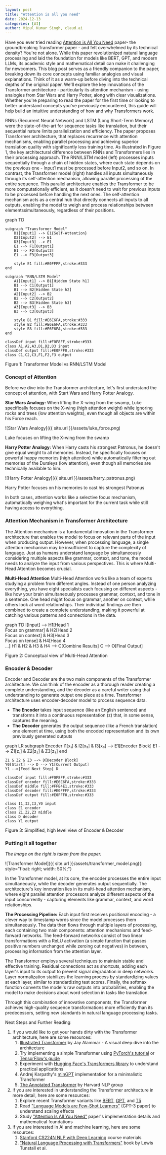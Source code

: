 ```yaml
---
layout: post
title: "Attention is all you need"
date: 2024-12-13
categories: [AI]
author: Vipul Kumar Singh, claud.ai
---
```


Have you ever tried reading [Attention is All You Need](https://arxiv.org/abs/1706.03762) paper- the groundbreaking Transformer paper - and felt overwhelmed by its technical density? You're not alone. While this paper revolutionized natural language processing and laid the foundation for models like BERT, GPT, and modern LLMs, its academic style and mathematical detail can make it challenging for newcomers. This blog post serves as a friendly companion to the paper, breaking down its core concepts using familiar analogies and visual explanations. Think of it as a warm-up before diving into the technical depths of the original paper. We'll explore the key innovations of the Transformer architecture - particularly its attention mechanism - using analogies from Star Wars and Harry Potter, along with clear visualizations. Whether you're preparing to read the paper for the first time or looking to better understand concepts you've previously encountered, this guide will help build an intuitive understanding of how and why Transformers work.

RNNs (Recurrent Neural Network) and LSTM (Long Short-Term Memory) were the state-of-the-art for sequence tasks like translation, but their sequential nature limits parallelization and efficiency. The paper proposes Transformer architecture, that replaces recurrence with attention mechanisms, enabling parallel processing and achieving superior translation quality with significantly less training time. As illustrated in Figure 1, the key architectural difference between RNNs and Transformers lies in their processing approach. The RNN/LSTM model (left) processes inputs sequentially through a chain of hidden states, where each state depends on the previous one - Input1 must be processed before Input2, and so on. In contrast, the Transformer model (right) handles all inputs simultaneously through its self-attention mechanism, allowing parallel processing of the entire sequence. This parallel architecture enables the Transformer to be more computationally efficient, as it doesn't need to wait for previous inputs to be processed before handling the next ones. The self-attention mechanism acts as a central hub that directly connects all inputs to all outputs, enabling the model to weigh and process relationships between elementssimultaneously, regardless of their positions.

<div class="mermaid">
graph TD

    subgraph "Transformer Model"
        D1[Input1] --> E1{Self-Attention}
        D2[Input2] --> E1
        D3[Input3] --> E1
        E1 --> F1[Output1]
        E1 --> F2[Output2]
        E1 --> F3[Output3]
        
        style E1 fill:#E0FFFF,stroke:#333
    end

    subgraph "RNN/LSTM Model"
        A1[Input1] --> B1[Hidden State h1]
        B1 --> C1[Output1]
        B1 --> B2[Hidden State h2]
        A2[Input2] --> B2
        B2 --> C2[Output2]
        B2 --> B3[Hidden State h3]
        A3[Input3] --> B3
        B3 --> C3[Output3]
        
        style B1 fill:#E6E6FA,stroke:#333
        style B2 fill:#E6E6FA,stroke:#333
        style B3 fill:#E6E6FA,stroke:#333
    end

    classDef input fill:#F0F8FF,stroke:#333
    class A1,A2,A3,D1,D2,D3 input
    classDef output fill:#E0FFF0,stroke:#333
    class C1,C2,C3,F1,F2,F3 output
</div>

<p class="image-caption">Figure 1: Transformer Model vs RNN/LSTM Model</p>

<h3>Concept of Attention</h3>

Before we dive into the Transformer architecture, let's first understand the concept of attention, with Start Wars and Harry Potter Analogy.

<b>Star Wars Analogy:</b> When lifting the X-wing from the swamp, Luke specifically focuses on the X-wing (high attention weight) while ignoring rocks and trees (low attention weights), even though all objects are within his Force reach.

![Star Wars Analogy]({{ site.url }}/assets/luke_force.png)
<p class="image-caption">Luke focuses on lifting the X-wing from the swamp</p>

<b>Harry Potter Analogy:</b> When Harry casts his strongest Patronus, he doesn't give equal weight to all memories. Instead, he specifically focuses on powerful happy memories (high attention) while automatically filtering out memories of the Dursleys (low attention), even though all memories are technically available to him.

![Harry Potter Analogy]({{ site.url }}/assets/harry_patronus.png)
<p class="image-caption">Harry Potter focuses on his memories to cast his strongest Patronus</p>

In both cases, attention works like a selective focus mechanism, automatically weighing what's important for the current task while still having access to everything.

<h3>Attention Mechanism in Transformer Architecture</h3>

The Attention mechanism is a fundamental innovation in the Transformer architecture that enables the model to focus on relevant parts of the input when producing output. However, when processing language, a single attention mechanism may be insufficient to capture the complexity of language. Just as humans understand language by simultaneously considering multiple aspects like grammar, context, and tone, the model needs to analyze the input from various perspectives. This is where Multi-Head Attention becomes crucial. 

<b>Multi-Head Attention</b> Multi-Head Attention works like a team of experts studying a problem from different angles. Instead of one person analyzing everything, you have eight specialists each focusing on different aspects - like how your brain simultaneously processes grammar, context, and tone in a sentence. One head might focus on grammar, another on context, while others look at word relationships. Their individual findings are then combined to create a complete understanding, making it powerful at catching various patterns and connections in the data.

<div class="mermaid">
graph TD
    I[Input] --> H1[Head 1<br>Focus on grammar] & H2[Head 2<br>Focus on context] & H3[Head 3<br>Focus on tense] & H4[Head 4<br>...]
    H1 & H2 & H3 & H4 --> C[Combine Results]
    C --> O[Final Output]
</div>
<p class="image-caption">Figure 2: Conceptual view of Multi-Head Attention</p>

<h3>Encoder & Decoder</h3>

Encoder and Decoder are the two main components of the Transformer architecture. We can think of the encoder as a thorough reader creating a complete understanding, and the decoder as a careful writer using that understanding to generate output one piece at a time. Transformer architecture uses encoder-decoder model to process sequence data. 

- <b>The Encoder</b> takes input sequence (like an English sentence) and transforms it into a continuous representation (z) that, in some sense, captures the meaning.
- <b>The Decoder</b>  generates the output sequence (like a French translation) one element at time, using both the encoded representation and its own previously generated outputs

<div class="mermaid">
graph LR
    subgraph Encoder
        I1[x₁] & I2[x₂] & I3[x₃] --> E1[Encoder Block]
        E1 --> Z1[z₁] & Z2[z₂] & Z3[z₃]
    end
    
    Z1 & Z2 & Z3 --> D[Decoder Block]
    Y0[Start] --> D --> Y1[Current Output]
    Y1 -->|Feed Next Step| D

    classDef input fill:#F0F8FF,stroke:#333
    classDef encoder fill:#E6E6FA,stroke:#333
    classDef middle fill:#FFE4E1,stroke:#333
    classDef decoder fill:#E0FFFF,stroke:#333
    classDef output fill:#E0FFF0,stroke:#333

    class I1,I2,I3,Y0 input
    class E1 encoder
    class Z1,Z2,Z3 middle
    class D decoder
    class Y1 output
</div>
<p class="image-caption">Figure 3: Simplified, high level view of Encoder & Decoder</p>
<h3>Putting it all together</h3>

_The image on the right is taken from the paper._

![Transformer Model]({{ site.url }}/assets/transformer_model.png){: style="float: right; width: 50%;"}

In the Transformer model, at its core, the encoder processes the entire input simultaneously, while the decoder generates output sequentially. The architecture's key innovation lies in its multi-head attention mechanism, where eight parallel attention processors analyze different aspects of the input concurrently - capturing elements like grammar, context, and word relationships.

**The Processing Pipeline:** Each input first receives positional encoding - a clever way to timestamp words since the model processes them simultaneously. The data then flows through multiple layers of processing, each containing two main components: attention mechanisms and feed-forward networks. The feed-forward networks consist of two linear transformations with a ReLU activation (a simple function that passes positive numbers unchanged while zeroing out negatives) in between, processing information from the attention layer.

The Transformer employs several techniques to maintain stable and effective training. Residual connections act as shortcuts, adding each layer's input to its output to prevent signal degradation in deep networks. Layer normalization stabilizes the learning process by standardizing values at each layer, similar to standardizing test scores. Finally, the softmax function converts the model's raw outputs into probabilities, enabling the model to make decisions about word selection in tasks like translation.

Through this combination of innovative components, the Transformer achieves high-quality sequence transformations more efficiently than its predecessors, setting new standards in natural language processing tasks.


<div class="footnotes">

Next Steps and Further Reading:
<ol>
    <li>If you would like to get your hands dirty with the Transformer architecture, here are some resources:
        <ol>
            <li><a href="http://jalammar.github.io/illustrated-transformer/">Illustrated Transformer</a> by Jay Alammar - A visual deep dive into the architecture</li>
            <li>Try implementing a simple Transformer using <a href="https://pytorch.org/tutorials/beginner/transformer_tutorial.html">PyTorch's tutorial</a> or <a href="https://www.tensorflow.org/text/tutorials/transformer">TensorFlow's guide</a></li>
            <li>Experiment with <a href="https://huggingface.co/docs/transformers/index">Hugging Face's Transformers library</a> to understand practical applications</li>
            <li>Andrej Karpathy's <a href="https://github.com/karpathy/minGPT">minGPT</a> implementation for a minimalistic Transformer</li>
            <li><a href="https://nlp.seas.harvard.edu/annotated-transformer/">The Annotated Transformer</a> by Harvard NLP group</li>
        </ol>
    </li>
    <li>If you are interested in understanding the Transformer architecture in more detail, here are some resources:
        <ol>
            <li>Explore recent Transformer variants like <a href="https://arxiv.org/abs/1810.04805">BERT</a>, <a href="https://cdn.openai.com/better-language-models/language_models_are_unsupervised_multitask_learners.pdf">GPT</a>, and <a href="https://arxiv.org/abs/1910.10683">T5</a></li>
            <li>Read <a href="https://arxiv.org/abs/2005.14165">"Language Models are Few-Shot Learners"</a> (GPT-3 paper) to understand scaling effects</li>
            <li>Study <a href="https://arxiv.org/abs/1706.03762">"Attention Is All You Need"</a> paper's implementation details and mathematical foundations</li>
        </ol>
    </li>
    <li>If you are interested in AI and machine learning, here are some resources:
        <ol>
            <li><a href="https://web.stanford.edu/class/cs224n/">Stanford CS224N NLP with Deep Learning</a> course materials</li>
            <li><a href="https://www.oreilly.com/library/view/natural-language-processing/9781098136789/">"Natural Language Processing with Transformers"</a> book by Lewis Tunstall et al.</li>
        </ol>
    </li>
</ol>
</div>
